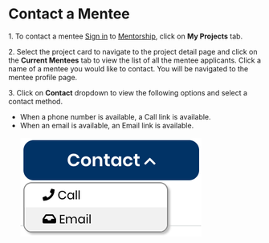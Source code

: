 # Contact a Mentee

1\. To contact a mentee [Sign in](../../sso/sign-in/) to [Mentorship](https://mentorship.lfx.linuxfoundation.org), click on **My Projects** tab.

2\. Select the project card to navigate to the project detail page and click on the **Current Mentees** tab to view the list of all the mentee applicants. Click a name of a mentee you would like to contact. You will be navigated to the mentee profile page.&#x20;

3\. Click on **Contact** dropdown to view the following options and select a contact method.&#x20;

* When a phone number is available, a Call link is available.
* When an email is available, an Email link is available.\
  \
  ![](../../.gitbook/assets/7418763.png)
